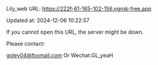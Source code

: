 Lily_web URL: https://222f-61-165-102-156.ngrok-free.app

Updated at: 2024-12-06 10:22:57

If you cannot open this URL, the server might be down.

Please contact: 

goley04@foxmail.com Or Wechat:GL_yeaH